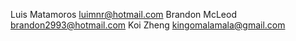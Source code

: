 Luis Matamoros luimnr@hotmail.com
Brandon McLeod brandon2993@hotmail.com
Koi Zheng kingomalamala@gmail.com